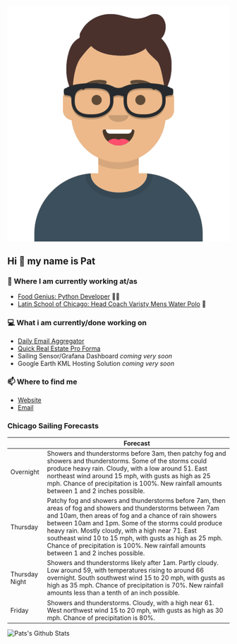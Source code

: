 [![Social banner for p-j-falconer](https://raw.githubusercontent.com/P-J-FALCONER/P-J-FALCONER/master/assets/avataaars.svg)](https://patfalconer.com/)
## Hi :wave: my name is Pat

### 💼 Where I am currently working at/as
- [Food Genius: Python Developer](https://getfoodgenius.com/) 🍔🐍
- [Latin School of Chicago: Head Coach Varisty Mens Water Polo](https://www.latinschool.org/) 🤽


### 💻 What i am currently/done working on
 - [Daily Email Aggregator](https://github.com/P-J-FALCONER/dott_daily_mail)
 - [Quick Real Estate Pro Forma](https://github.com/P-J-FALCONER/henry)
 - Sailing Sensor/Grafana Dashboard *coming very soon*
 - Google Earth KML Hosting Solution *coming very soon*

### 📫 Where to find me
 - [Website](https://patfalconer.com/)
 - [Email](mailto:patrick.j.falconer@gmail.com)


### Chicago Sailing Forecasts
|   | Forecast  |
|---|---|
| Overnight | Showers and thunderstorms before 3am, then patchy fog and showers and thunderstorms. Some of the storms could produce heavy rain. Cloudy, with a low around 51. East northeast wind around 15 mph, with gusts as high as 25 mph. Chance of precipitation is 100%. New rainfall amounts between 1 and 2 inches possible. |
| Thursday | Patchy fog and showers and thunderstorms before 7am, then areas of fog and showers and thunderstorms between 7am and 10am, then areas of fog and a chance of rain showers between 10am and 1pm. Some of the storms could produce heavy rain. Mostly cloudy, with a high near 71. East southeast wind 10 to 15 mph, with gusts as high as 25 mph. Chance of precipitation is 100%. New rainfall amounts between 1 and 2 inches possible. |
| Thursday Night | Showers and thunderstorms likely after 1am. Partly cloudy. Low around 59, with temperatures rising to around 66 overnight. South southwest wind 15 to 20 mph, with gusts as high as 35 mph. Chance of precipitation is 70%. New rainfall amounts less than a tenth of an inch possible. |
| Friday | Showers and thunderstorms. Cloudy, with a high near 61. West northwest wind 15 to 20 mph, with gusts as high as 30 mph. Chance of precipitation is 80%. |

![Pats's Github Stats](https://github-readme-stats.vercel.app/api?username=p-j-falconer&show_icons=true&theme=radical)
